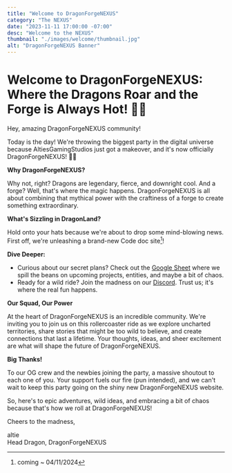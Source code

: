 ```yaml
---
title: "Welcome to DragonForgeNEXUS"
category: "The NEXUS"
date: "2023-11-11 17:00:00 -07:00"
desc: "Welcome to the NEXUS"
thumbnail: "./images/welcome/thumbnail.jpg"
alt: "DragonForgeNEXUS Banner"
---
```


# Welcome to DragonForgeNEXUS: Where the Dragons Roar and the Forge is Always Hot! 🐉🔥

Hey, amazing DragonForgeNEXUS community!

Today is the day! We're throwing the biggest party in the digital universe because AltiesGamingStudios just got a makeover, and it's now officially DragonForgeNEXUS! 🚀✨

**Why DragonForgeNEXUS?**

Why not, right? Dragons are legendary, fierce, and downright cool. And a forge? Well, that's where the magic happens. DragonForgeNEXUS is all about combining that mythical power with the craftiness of a forge to create something extraordinary.

**What's Sizzling in DragonLand?**

Hold onto your hats because we're about to drop some mind-blowing news. First off, we're unleashing a brand-new Code doc site[^1]!

**Dive Deeper:**
- Curious about our secret plans? Check out the [Google Sheet](https://docs.google.com/document/d/1UrTlVajTcmGQ082CBE_Ew3X3SItx4RQd-fi632ExSv0/edit?usp=sharing) where we spill the beans on upcoming projects, entities, and maybe a bit of chaos.
- Ready for a wild ride? Join the madness on our [Discord](https://discord.dovahkiin.xyz). Trust us; it's where the real fun happens.

**Our Squad, Our Power**

At the heart of DragonForgeNEXUS is an incredible community. We're inviting you to join us on this rollercoaster ride as we explore uncharted territories, share stories that might be too wild to believe, and create connections that last a lifetime. Your thoughts, ideas, and sheer excitement are what will shape the future of DragonForgeNEXUS.

**Big Thanks!**

To our OG crew and the newbies joining the party, a massive shoutout to each one of you. Your support fuels our fire (pun intended), and we can't wait to keep this party going on the shiny new DragonForgeNEXUS website.

So, here's to epic adventures, wild ideas, and embracing a bit of chaos because that's how we roll at DragonForgeNEXUS!

Cheers to the madness,

altie  
Head Dragon, DragonForgeNEXUS
[^1]: coming ~ 04/11/2024